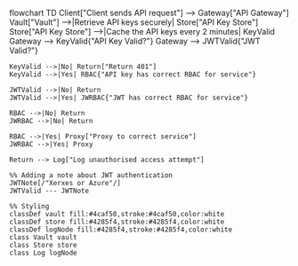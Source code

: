 flowchart TD
    Client["Client sends API request"] --> Gateway["API Gateway"]
    Vault["Vault"] -->|Retrieve API keys securely| Store["API Key Store"]
    Store["API Key Store"] -->|Cache the API keys every 2 minutes| KeyValid
    Gateway --> KeyValid{"API Key Valid?"}
    Gateway --> JWTValid{"JWT Valid?"}
    
    KeyValid -->|No| Return["Return 401"]
    KeyValid -->|Yes| RBAC{"API key has correct RBAC for service"}
    
    JWTValid -->|No| Return
    JWTValid -->|Yes| JWRBAC{"JWT has correct RBAC for service"}
    
    RBAC -->|No| Return
    JWRBAC -->|No| Return
    
    RBAC -->|Yes| Proxy["Proxy to correct service"]
    JWRBAC -->|Yes| Proxy
    
    Return --> Log["Log unauthorised access attempt"]
    
    %% Adding a note about JWT authentication
    JWTNote[/"Xerxes or Azure"/]
    JWTValid --- JWTNote
    
    %% Styling
    classDef vault fill:#4caf50,stroke:#4caf50,color:white
    classDef store fill:#4285f4,stroke:#4285f4,color:white
    classDef logNode fill:#4285f4,stroke:#4285f4,color:white
    class Vault vault
    class Store store
    class Log logNode
